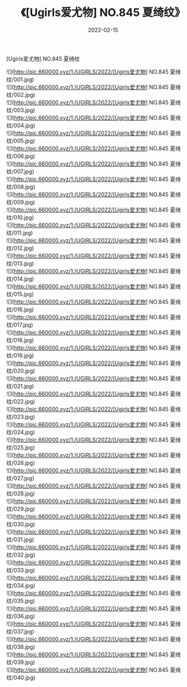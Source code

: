 ﻿---
layout: post
title:  《[Ugirls爱尤物] NO.845 夏绮纹》
date:   2022-02-15
img: http://pic.660000.xyz/1:/UGIRLS/2022/[Ugirls爱尤物] NO.845 夏绮纹/000.jpg
categories: [美女, 清纯, 唯美]
---

[Ugirls爱尤物] NO.845 夏绮纹

 ![](http://pic.660000.xyz/1:/UGIRLS/2022/[Ugirls爱尤物] NO.845 夏绮纹/001.jpg) <br>![](http://pic.660000.xyz/1:/UGIRLS/2022/[Ugirls爱尤物] NO.845 夏绮纹/002.jpg) <br>![](http://pic.660000.xyz/1:/UGIRLS/2022/[Ugirls爱尤物] NO.845 夏绮纹/003.jpg) <br>![](http://pic.660000.xyz/1:/UGIRLS/2022/[Ugirls爱尤物] NO.845 夏绮纹/004.jpg) <br>![](http://pic.660000.xyz/1:/UGIRLS/2022/[Ugirls爱尤物] NO.845 夏绮纹/005.jpg) <br>![](http://pic.660000.xyz/1:/UGIRLS/2022/[Ugirls爱尤物] NO.845 夏绮纹/006.jpg) <br>![](http://pic.660000.xyz/1:/UGIRLS/2022/[Ugirls爱尤物] NO.845 夏绮纹/007.jpg) <br>![](http://pic.660000.xyz/1:/UGIRLS/2022/[Ugirls爱尤物] NO.845 夏绮纹/008.jpg) <br>![](http://pic.660000.xyz/1:/UGIRLS/2022/[Ugirls爱尤物] NO.845 夏绮纹/009.jpg) <br>![](http://pic.660000.xyz/1:/UGIRLS/2022/[Ugirls爱尤物] NO.845 夏绮纹/010.jpg) <br>![](http://pic.660000.xyz/1:/UGIRLS/2022/[Ugirls爱尤物] NO.845 夏绮纹/011.jpg) <br>![](http://pic.660000.xyz/1:/UGIRLS/2022/[Ugirls爱尤物] NO.845 夏绮纹/012.jpg) <br>![](http://pic.660000.xyz/1:/UGIRLS/2022/[Ugirls爱尤物] NO.845 夏绮纹/013.jpg) <br>![](http://pic.660000.xyz/1:/UGIRLS/2022/[Ugirls爱尤物] NO.845 夏绮纹/014.jpg) <br>![](http://pic.660000.xyz/1:/UGIRLS/2022/[Ugirls爱尤物] NO.845 夏绮纹/015.jpg) <br>![](http://pic.660000.xyz/1:/UGIRLS/2022/[Ugirls爱尤物] NO.845 夏绮纹/016.jpg) <br>![](http://pic.660000.xyz/1:/UGIRLS/2022/[Ugirls爱尤物] NO.845 夏绮纹/017.jpg) <br>![](http://pic.660000.xyz/1:/UGIRLS/2022/[Ugirls爱尤物] NO.845 夏绮纹/018.jpg) <br>![](http://pic.660000.xyz/1:/UGIRLS/2022/[Ugirls爱尤物] NO.845 夏绮纹/019.jpg) <br>![](http://pic.660000.xyz/1:/UGIRLS/2022/[Ugirls爱尤物] NO.845 夏绮纹/020.jpg) <br>![](http://pic.660000.xyz/1:/UGIRLS/2022/[Ugirls爱尤物] NO.845 夏绮纹/021.jpg) <br>![](http://pic.660000.xyz/1:/UGIRLS/2022/[Ugirls爱尤物] NO.845 夏绮纹/022.jpg) <br>![](http://pic.660000.xyz/1:/UGIRLS/2022/[Ugirls爱尤物] NO.845 夏绮纹/023.jpg) <br>![](http://pic.660000.xyz/1:/UGIRLS/2022/[Ugirls爱尤物] NO.845 夏绮纹/024.jpg) <br>![](http://pic.660000.xyz/1:/UGIRLS/2022/[Ugirls爱尤物] NO.845 夏绮纹/025.jpg) <br>![](http://pic.660000.xyz/1:/UGIRLS/2022/[Ugirls爱尤物] NO.845 夏绮纹/026.jpg) <br>![](http://pic.660000.xyz/1:/UGIRLS/2022/[Ugirls爱尤物] NO.845 夏绮纹/027.jpg) <br>![](http://pic.660000.xyz/1:/UGIRLS/2022/[Ugirls爱尤物] NO.845 夏绮纹/028.jpg) <br>![](http://pic.660000.xyz/1:/UGIRLS/2022/[Ugirls爱尤物] NO.845 夏绮纹/029.jpg) <br>![](http://pic.660000.xyz/1:/UGIRLS/2022/[Ugirls爱尤物] NO.845 夏绮纹/030.jpg) <br>![](http://pic.660000.xyz/1:/UGIRLS/2022/[Ugirls爱尤物] NO.845 夏绮纹/031.jpg) <br>![](http://pic.660000.xyz/1:/UGIRLS/2022/[Ugirls爱尤物] NO.845 夏绮纹/032.jpg) <br>![](http://pic.660000.xyz/1:/UGIRLS/2022/[Ugirls爱尤物] NO.845 夏绮纹/033.jpg) <br>![](http://pic.660000.xyz/1:/UGIRLS/2022/[Ugirls爱尤物] NO.845 夏绮纹/034.jpg) <br>![](http://pic.660000.xyz/1:/UGIRLS/2022/[Ugirls爱尤物] NO.845 夏绮纹/035.jpg) <br>![](http://pic.660000.xyz/1:/UGIRLS/2022/[Ugirls爱尤物] NO.845 夏绮纹/036.jpg) <br>![](http://pic.660000.xyz/1:/UGIRLS/2022/[Ugirls爱尤物] NO.845 夏绮纹/037.jpg) <br>![](http://pic.660000.xyz/1:/UGIRLS/2022/[Ugirls爱尤物] NO.845 夏绮纹/038.jpg) <br>![](http://pic.660000.xyz/1:/UGIRLS/2022/[Ugirls爱尤物] NO.845 夏绮纹/039.jpg) <br>![](http://pic.660000.xyz/1:/UGIRLS/2022/[Ugirls爱尤物] NO.845 夏绮纹/040.jpg) <br>